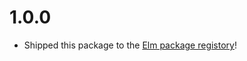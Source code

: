 # 1.0.0

- Shipped this package to the [Elm package registory]([https://package.elm-lang.org/](https://package.elm-lang.org/packages/joeybright/json-decode-map-gen/1.0.0/))!
